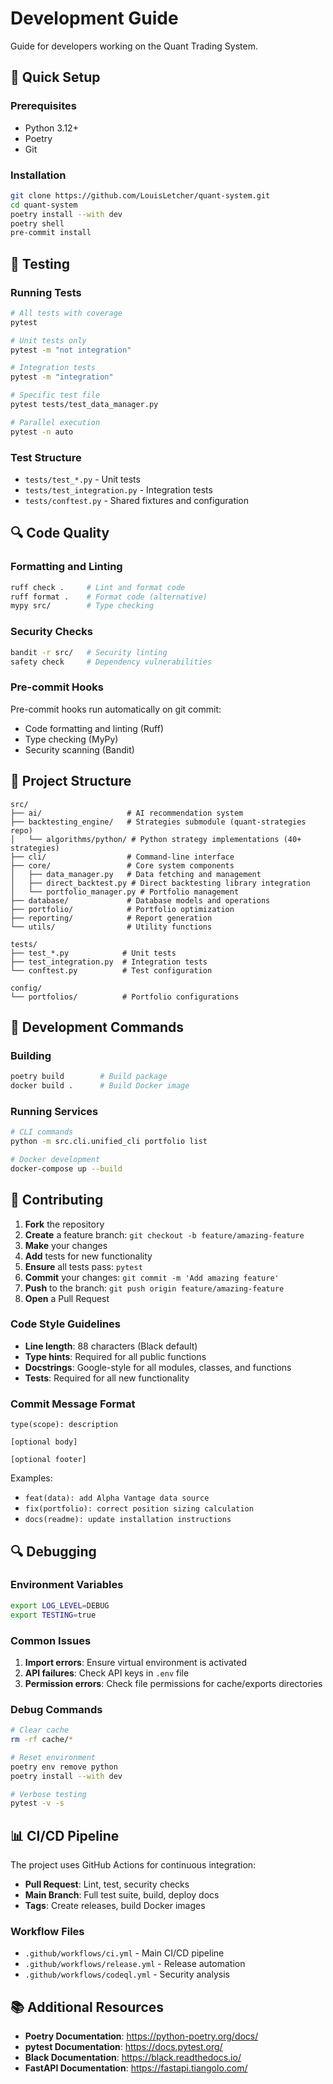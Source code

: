 # Development Guide

Guide for developers working on the Quant Trading System.

## 🚀 Quick Setup

### Prerequisites
- Python 3.12+
- Poetry
- Git

### Installation
```bash
git clone https://github.com/LouisLetcher/quant-system.git
cd quant-system
poetry install --with dev
poetry shell
pre-commit install
```

## 🧪 Testing

### Running Tests
```bash
# All tests with coverage
pytest

# Unit tests only
pytest -m "not integration"

# Integration tests
pytest -m "integration"

# Specific test file
pytest tests/test_data_manager.py

# Parallel execution
pytest -n auto
```

### Test Structure
- `tests/test_*.py` - Unit tests
- `tests/test_integration.py` - Integration tests
- `tests/conftest.py` - Shared fixtures and configuration

## 🔍 Code Quality

### Formatting and Linting
```bash
ruff check .     # Lint and format code
ruff format .    # Format code (alternative)
mypy src/        # Type checking
```

### Security Checks
```bash
bandit -r src/   # Security linting
safety check     # Dependency vulnerabilities
```

### Pre-commit Hooks
Pre-commit hooks run automatically on git commit:
- Code formatting and linting (Ruff)
- Type checking (MyPy)
- Security scanning (Bandit)

## 📁 Project Structure

```
src/
├── ai/                   # AI recommendation system
├── backtesting_engine/   # Strategies submodule (quant-strategies repo)
│   └── algorithms/python/ # Python strategy implementations (40+ strategies)
├── cli/                  # Command-line interface
├── core/                 # Core system components
│   ├── data_manager.py   # Data fetching and management
│   ├── direct_backtest.py # Direct backtesting library integration
│   └── portfolio_manager.py # Portfolio management
├── database/             # Database models and operations
├── portfolio/            # Portfolio optimization
├── reporting/            # Report generation
└── utils/                # Utility functions

tests/
├── test_*.py            # Unit tests
├── test_integration.py  # Integration tests
└── conftest.py          # Test configuration

config/
└── portfolios/          # Portfolio configurations
```

## 🔧 Development Commands

### Building
```bash
poetry build        # Build package
docker build .      # Build Docker image
```

### Running Services
```bash
# CLI commands
python -m src.cli.unified_cli portfolio list

# Docker development
docker-compose up --build
```

## 📝 Contributing

1. **Fork** the repository
2. **Create** a feature branch: `git checkout -b feature/amazing-feature`
3. **Make** your changes
4. **Add** tests for new functionality
5. **Ensure** all tests pass: `pytest`
6. **Commit** your changes: `git commit -m 'Add amazing feature'`
7. **Push** to the branch: `git push origin feature/amazing-feature`
8. **Open** a Pull Request

### Code Style Guidelines
- **Line length**: 88 characters (Black default)
- **Type hints**: Required for all public functions
- **Docstrings**: Google-style for all modules, classes, and functions
- **Tests**: Required for all new functionality

### Commit Message Format
```
type(scope): description

[optional body]

[optional footer]
```

Examples:
- `feat(data): add Alpha Vantage data source`
- `fix(portfolio): correct position sizing calculation`
- `docs(readme): update installation instructions`

## 🔍 Debugging

### Environment Variables
```bash
export LOG_LEVEL=DEBUG
export TESTING=true
```

### Common Issues
1. **Import errors**: Ensure virtual environment is activated
2. **API failures**: Check API keys in `.env` file
3. **Permission errors**: Check file permissions for cache/exports directories

### Debug Commands
```bash
# Clear cache
rm -rf cache/*

# Reset environment
poetry env remove python
poetry install --with dev

# Verbose testing
pytest -v -s
```

## 📊 CI/CD Pipeline

The project uses GitHub Actions for continuous integration:

- **Pull Request**: Lint, test, security checks
- **Main Branch**: Full test suite, build, deploy docs
- **Tags**: Create releases, build Docker images

### Workflow Files
- `.github/workflows/ci.yml` - Main CI/CD pipeline
- `.github/workflows/release.yml` - Release automation
- `.github/workflows/codeql.yml` - Security analysis

## 📚 Additional Resources

- **Poetry Documentation**: https://python-poetry.org/docs/
- **pytest Documentation**: https://docs.pytest.org/
- **Black Documentation**: https://black.readthedocs.io/
- **FastAPI Documentation**: https://fastapi.tiangolo.com/
